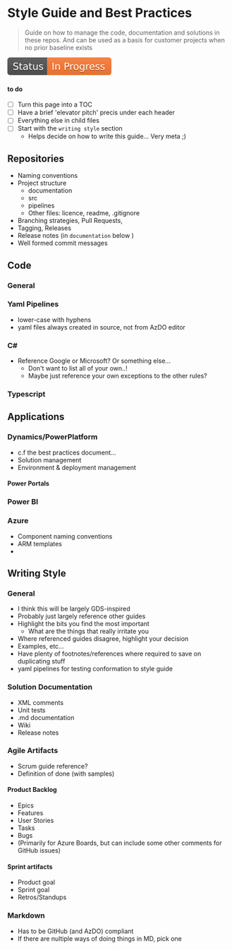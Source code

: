# Style Guide and Best Practices


> Guide on how to manage the code, documentation and solutions in these repos.
> And can be used as a basis for customer projects when no prior baseline exists

![In progress](assets/Status-InProgress.svg)


#### to do
- [ ] Turn this page into a TOC
- [ ] Have a brief 'elevator pitch' precis under each header
- [ ] Everything else in child files
- [ ] Start with the `writing style` section
	- Helps decide on how to write this guide... Very meta ;)

## Repositories
- Naming conventions
- Project structure
	- documentation
	- src
	- pipelines
	- Other files: licence, readme, .gitignore
- Branching strategies, Pull Requests, 
- Tagging, Releases
- Release notes (in `documentation` below )
- Well formed commit messages

## Code
### General


### Yaml Pipelines
- lower-case with hyphens
- yaml files always created in source, not from AzDO editor

### C#
- Reference Google or Microsoft? Or something else...
	- Don't want to list all of your own..!
	- Maybe just reference your own exceptions to the other rules?

### Typescript


## Applications
### Dynamics/PowerPlatform
- c.f the best practices document...
- Solution management
- Environment & deployment management

#### Power Portals


### Power BI


### Azure
- Component naming conventions
- ARM templates
- 

## Writing Style
### General
- I think this will be largely GDS-inspired
- Probably just largely reference other guides
- Highlight the bits you find the most important
	- What are the things that really irritate you 
- Where referenced guides disagree, highlight your decision
- Examples, etc...
- Have plenty of footnotes/references where required to save on duplicating stuff
- yaml pipelines for testing conformation to style guide 

### Solution Documentation
- XML comments
- Unit tests
- .md documentation
- Wiki
- Release notes

### Agile Artifacts
- Scrum guide reference?
- Definition of done (with samples)

#### Product Backlog
- Epics
- Features
- User Stories
- Tasks
- Bugs
- (Primarily for Azure Boards, but can include some other comments for GitHub issues)

#### Sprint artifacts
- Product goal
- Sprint goal
- Retros/Standups

### Markdown
- Has to be GitHub (and AzDO) compliant
- If there are nultiple ways of doing things in MD, pick one
